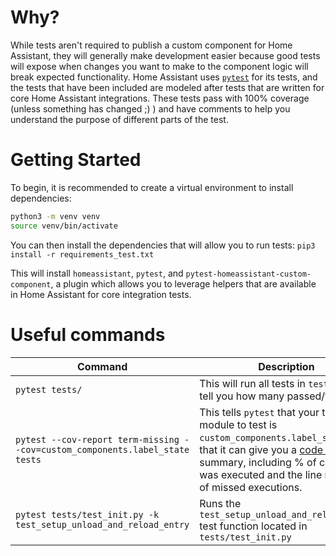 # Why?

While tests aren't required to publish a custom component for Home Assistant, they will generally make development easier because good tests will expose when changes you want to make to the component logic will break expected functionality. Home Assistant uses [`pytest`](https://docs.pytest.org/en/latest/) for its tests, and the tests that have been included are modeled after tests that are written for core Home Assistant integrations. These tests pass with 100% coverage (unless something has changed ;) ) and have comments to help you understand the purpose of different parts of the test.

# Getting Started

To begin, it is recommended to create a virtual environment to install dependencies:

```bash
python3 -m venv venv
source venv/bin/activate
```

You can then install the dependencies that will allow you to run tests:
`pip3 install -r requirements_test.txt`

This will install `homeassistant`, `pytest`, and `pytest-homeassistant-custom-component`, a plugin which allows you to leverage helpers that are available in Home Assistant for core integration tests.

# Useful commands

| Command                                                                      | Description                                                                                                                                                                                                                                                             |
| ---------------------------------------------------------------------------- | ----------------------------------------------------------------------------------------------------------------------------------------------------------------------------------------------------------------------------------------------------------------------- |
| `pytest tests/`                                                              | This will run all tests in `tests/` and tell you how many passed/failed                                                                                                                                                                                                 |
| `pytest --cov-report term-missing --cov=custom_components.label_state tests` | This tells `pytest` that your target module to test is `custom_components.label_state` so that it can give you a [code coverage](https://en.wikipedia.org/wiki/Code_coverage) summary, including % of code that was executed and the line numbers of missed executions. |
| `pytest tests/test_init.py -k test_setup_unload_and_reload_entry`            | Runs the `test_setup_unload_and_reload_entry` test function located in `tests/test_init.py`                                                                                                                                                                             |
